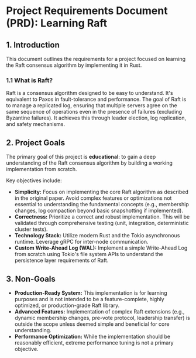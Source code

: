 # Project Requirements Document (PRD): Learning Raft

## 1. Introduction

This document outlines the requirements for a project focused on learning the Raft consensus algorithm by implementing it in Rust.

### 1.1 What is Raft?

Raft is a consensus algorithm designed to be easy to understand. It's equivalent to Paxos in fault-tolerance and performance. The goal of Raft is to manage a replicated log, ensuring that multiple servers agree on the same sequence of operations even in the presence of failures (excluding Byzantine failures). It achieves this through leader election, log replication, and safety mechanisms.

## 2. Project Goals

The primary goal of this project is **educational**: to gain a deep understanding of the Raft consensus algorithm by building a working implementation from scratch.

Key objectives include:

*   **Simplicity:** Focus on implementing the core Raft algorithm as described in the original paper. Avoid complex features or optimizations not essential to understanding the fundamental concepts (e.g., membership changes, log compaction beyond basic snapshotting if implemented).
*   **Correctness:** Prioritize a correct and robust implementation. This will be validated through comprehensive testing (unit, integration, deterministic cluster tests).
*   **Technology Stack:** Utilize modern Rust and the Tokio asynchronous runtime. Leverage gRPC for inter-node communication.
*   **Custom Write-Ahead Log (WAL):** Implement a simple Write-Ahead Log from scratch using Tokio's file system APIs to understand the persistence layer requirements of Raft.

## 3. Non-Goals

*   **Production-Ready System:** This implementation is for learning purposes and is not intended to be a feature-complete, highly optimized, or production-grade Raft library.
*   **Advanced Features:** Implementation of complex Raft extensions (e.g., dynamic membership changes, pre-vote protocol, leadership transfer) is outside the scope unless deemed simple and beneficial for core understanding.
*   **Performance Optimization:** While the implementation should be reasonably efficient, extreme performance tuning is not a primary objective.
